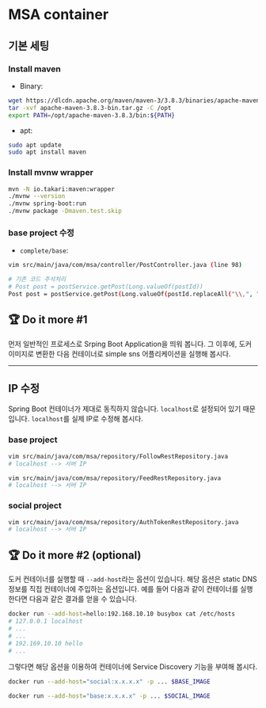 # MSA container

## 기본 세팅

### Install maven

- Binary:

```bash
wget https://dlcdn.apache.org/maven/maven-3/3.8.3/binaries/apache-maven-3.8.3-bin.tar.gz
tar -xvf apache-maven-3.8.3-bin.tar.gz -C /opt
export PATH=/opt/apache-maven-3.8.3/bin:${PATH}
```

- apt:

```bash
sudo apt update
sudo apt install maven
```

### Install mvnw wrapper

```bash
mvn -N io.takari:maven:wrapper
./mvnw --version
./mvnw spring-boot:run
./mvnw package -Dmaven.test.skip
```

### base project 수정

- `complete/base`:

```bash
vim src/main/java/com/msa/controller/PostController.java (line 98)

# 기존 코드 주석처리
# Post post = postService.getPost(Long.valueOf(postId))
Post post = postService.getPost(Long.valueOf(postId.replaceAll("\\,", "")));
```

## :trophy: Do it more #1

먼저 일반적인 프로세스로 Srping Boot Application을 띄워 봅니다. 그 이후에, 도커 이미지로 변환한 다음 컨테이너로 simple sns 어플리케이션을 실행해 봅시다.

---

## IP 수정

Spring Boot 컨테이너가 제대로 동직하지 않습니다. `localhost`로 설정되어 있기 때문입니다. `localhost`를 실제 IP로 수정해 봅시다.

### base project

```bash
vim src/main/java/com/msa/repository/FollowRestRepository.java
# localhost --> 서버 IP

vim src/main/java/com/msa/repository/FeedRestRepository.java
# localhost --> 서버 IP
```

### social project

```bash
vim src/main/java/com/msa/repository/AuthTokenRestRepository.java
# localhost --> 서버 IP
```

## :trophy: Do it more #2 (optional)

도커 컨테이너를 실행할 때 `--add-host`라는 옵션이 있습니다. 해당 옵션은 static DNS 정보를 직접 컨테이너에 주입하는 옵션입니다. 예를 들어 다음과 같이 컨테이너를 실행한다면 다음과 같은 결과를 얻을 수 있습니다.

```bash
docker run --add-host=hello:192.168.10.10 busybox cat /etc/hosts
# 127.0.0.1 localhost
# ...
# ...
# 192.169.10.10 hello
# ...
```

그렇다면 해당 옵션을 이용하여 컨테이너에 Service Discovery 기능을 부여해 봅시다.

```bash
docker run --add-host="social:x.x.x.x" -p ... $BASE_IMAGE

docker run --add-host="base:x.x.x.x" -p ... $SOCIAL_IMAGE
```
